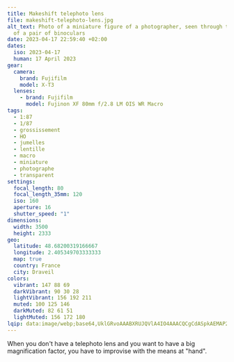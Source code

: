 ```yaml
---
title: Makeshift telephoto lens
file: makeshift-telephoto-lens.jpg
alt_text: Photo of a miniature figure of a photographer, seen through the lenses
  of a pair of binoculars
date: 2023-04-17 22:59:40 +02:00
dates:
  iso: 2023-04-17
  human: 17 April 2023
gear:
  camera:
    brand: Fujifilm
    model: X-T3
  lenses:
    - brand: Fujifilm
      model: Fujinon XF 80mm f/2.8 LM OIS WR Macro
tags:
  - 1:87
  - 1/87
  - grossissement
  - HO
  - jumelles
  - lentille
  - macro
  - miniature
  - photographe
  - transparent
settings:
  focal_length: 80
  focal_length_35mm: 120
  iso: 160
  aperture: 16
  shutter_speed: "1"
dimensions:
  width: 3500
  height: 2333
geo:
  latitude: 48.68200319166667
  longitude: 2.405349703333333
  map: true
  country: France
  city: Draveil
colors:
  vibrant: 147 88 69
  darkVibrant: 90 30 28
  lightVibrant: 156 192 211
  muted: 100 125 146
  darkMuted: 82 61 51
  lightMuted: 156 172 180
lqip: data:image/webp;base64,UklGRvoAAABXRUJQVlA4IO4AAACQCgCdASpkAEMAP2mmyFi/rbslMHcbw/AtCWcA1fnhArGI9b6Use4zWgCieg1aa5Q0WPlbIoaoox+MYtvsAnUdaeJcV1jEhKJsAo1ljCDDK5xW86A3cOfqWIJEagAA/u4D3VO6rxGn/rOILvxaNYOJc9PfR1p+pa8aRjpE/UxY9taDuWU1aYt3GToZtWs8SlBZk26yG9p9jK6h3FXCvllm926P4LAnCPxns68ZwnED19LmaYPCffhCf5DbapkPwjKHoPZKXktEP4t4vTpNqFQk40CswvFZB+0fJHgT/6TzJnLZ7sIJOR8Pe0OEAAAA
---
```


When you don't have a telephoto lens and you want to have a big magnification factor, you have to improvise with the means at "hand".
